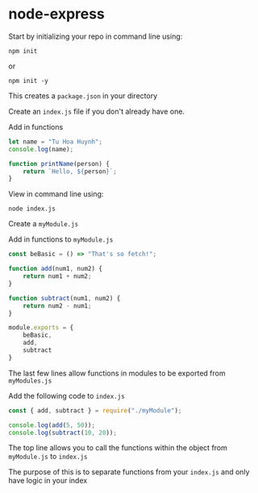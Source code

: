 # node-express

Start by initializing your repo in command line using:
```text
npm init
```
or
```text
npm init -y
```
This creates a `package.json` in your directory

Create an `index.js` file if you don't already have one.

Add in functions

```js
let name = "Tu Hoa Huynh";
console.log(name);

function printName(person) {
    return `Hello, ${person}`;
}
```

View in command line using:
```text
node index.js
```

Create a `myModule.js`

Add in functions to `myModule.js`

```js
const beBasic = () => "That's so fetch!";

function add(num1, num2) {
    return num1 + num2;
}

function subtract(num1, num2) {
    return num2 - num1;
}

module.exports = {
    beBasic,
    add,
    subtract
}
```

The last few lines allow functions in modules to be exported from `myModules.js`

Add the following code to `index.js`
```js
const { add, subtract } = require("./myModule");

console.log(add(5, 50));
console.log(subtract(10, 20));
```

The top line allows you to call the functions within the object from `myModule.js` to `index.js`

The purpose of this is to separate functions from your `index.js` and only have logic in your index

